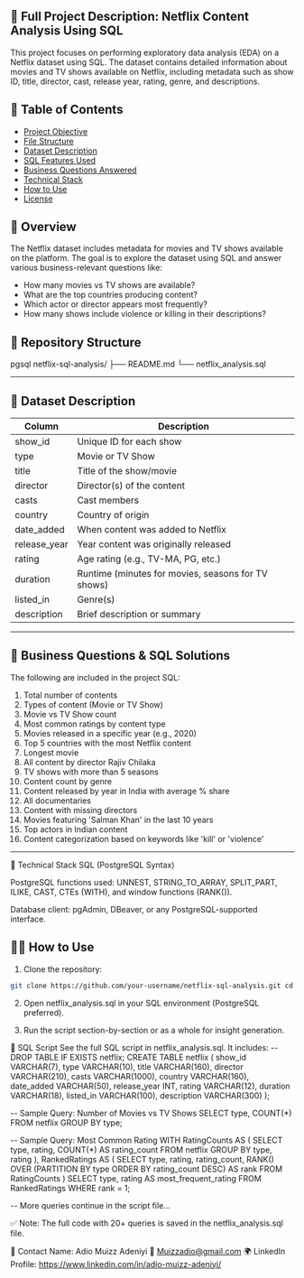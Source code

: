 ## 📘 Full Project Description: Netflix Content Analysis Using SQL


This project focuses on performing exploratory data analysis (EDA) on a Netflix dataset using SQL. The dataset contains detailed information about movies and TV shows available on Netflix, including metadata such as show ID, title, director, cast, release year, rating, genre, and descriptions.

## 🧾 Table of Contents

- [Project Objective](#project-objective)
- [File Structure](#file-structure) 
- [Dataset Description](#dataset-description)
- [SQL Features Used](#sql-features-used)
- [Business Questions Answered](#business-questions-answered)
- [Technical Stack](#Technical-Stack)
- [How to Use](#how-to-use)
- [License](#license)

## 🧠 Overview

The Netflix dataset includes metadata for movies and TV shows available on the platform. The goal is to explore the dataset using SQL and answer various business-relevant questions like:

- How many movies vs TV shows are available?
- What are the top countries producing content?
- Which actor or director appears most frequently?
- How many shows include violence or killing in their descriptions?

## 📁 Repository Structure 
pgsql
netflix-sql-analysis/
├── README.md
└── netflix_analysis.sql

---

## 📂 Dataset Description

| Column         | Description                                 |
|----------------|---------------------------------------------|
| show_id        | Unique ID for each show                     |
| type           | Movie or TV Show                            |
| title          | Title of the show/movie                     |
| director       | Director(s) of the content                  |
| casts          | Cast members                                |
| country        | Country of origin                           |
| date_added     | When content was added to Netflix           |
| release_year   | Year content was originally released        |
| rating         | Age rating (e.g., TV-MA, PG, etc.)          |
| duration       | Runtime (minutes for movies, seasons for TV shows) |
| listed_in      | Genre(s)                                    |
| description    | Brief description or summary                |

---

## 💼 Business Questions & SQL Solutions

The following are included in the project SQL:

1. Total number of contents
2. Types of content (Movie or TV Show)
3. Movie vs TV Show count
4. Most common ratings by content type
5. Movies released in a specific year (e.g., 2020)
6. Top 5 countries with the most Netflix content
7. Longest movie
8. All content by director Rajiv Chilaka
9. TV shows with more than 5 seasons
10. Content count by genre
11. Content released by year in India with average % share
12. All documentaries
13. Content with missing directors
14. Movies featuring 'Salman Khan' in the last 10 years
15. Top actors in Indian content
16. Content categorization based on keywords like 'kill' or 'violence'

---

🔧 Technical Stack
SQL (PostgreSQL Syntax)

PostgreSQL functions used: UNNEST, STRING_TO_ARRAY, SPLIT_PART, ILIKE, CAST, CTEs (WITH), and window functions (RANK()).

Database client: pgAdmin, DBeaver, or any PostgreSQL-supported interface.

## 🧑‍💻 How to Use

1. Clone the repository:

```bash
git clone https://github.com/your-username/netflix-sql-analysis.git cd netflix-sql-analysis.
```
2. Open netflix_analysis.sql in your SQL environment (PostgreSQL preferred).

3. Run the script section-by-section or as a whole for insight generation.


💾 SQL Script
See the full SQL script in netflix_analysis.sql. It includes:
-- DROP TABLE IF EXISTS netflix;
CREATE TABLE netflix (
    show_id VARCHAR(7),
    type VARCHAR(10),
    title VARCHAR(160),
    director VARCHAR(210),
    casts VARCHAR(1000),
    country VARCHAR(160),
    date_added VARCHAR(50),
    release_year INT,
    rating VARCHAR(12),
    duration VARCHAR(18),
    listed_in VARCHAR(100),
    description VARCHAR(300)
);

-- Sample Query: Number of Movies vs TV Shows
SELECT type, COUNT(*) FROM netflix GROUP BY type;

-- Sample Query: Most Common Rating
WITH RatingCounts AS (
    SELECT type, rating, COUNT(*) AS rating_count
    FROM netflix
    GROUP BY type, rating
),
RankedRatings AS (
    SELECT type, rating, rating_count,
           RANK() OVER (PARTITION BY type ORDER BY rating_count DESC) AS rank
    FROM RatingCounts
)
SELECT type, rating AS most_frequent_rating
FROM RankedRatings
WHERE rank = 1;

-- More queries continue in the script file...

✅ Note: The full code with 20+ queries is saved in the netflix_analysis.sql file.

👤 Contact
Name: Adio Muizz Adeniyi
📧 Muizzadio@gmail.com
🌍 LinkedIn Profile: https://www.linkedin.com/in/adio-muizz-adeniyi/

